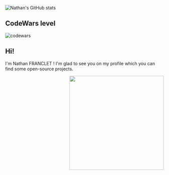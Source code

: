 ![Nathan's GitHub stats](https://github-readme-stats.vercel.app/api?username=NathanFranclet&show_icons=true&theme=midnight-purple)
## CodeWars level
![codewars](https://www.codewars.com/users/NathanFranclet/badges/large)


## Hi!
I'm Nathan FRANCLET ! I'm glad to see you on my profile which you can find some open-source projects.

<img align='right' src="https://discord.c99.nl/widget/theme-4/595715093581266994.png" width="300">
